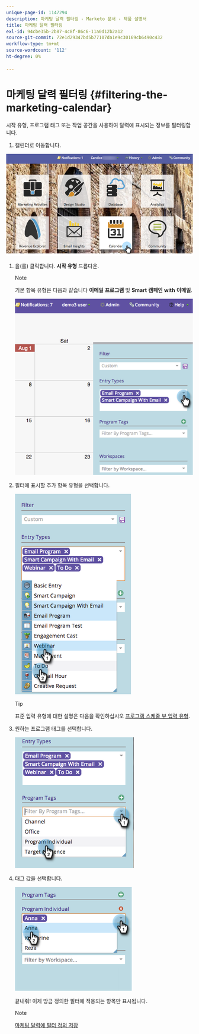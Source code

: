 ```yaml
---
unique-page-id: 1147294
description: 마케팅 달력 필터링 - Marketo 문서 - 제품 설명서
title: 마케팅 달력 필터링
exl-id: 94cbe35b-2b87-4c8f-86c6-11a0d12b2a12
source-git-commit: 72e1d29347bd5b77107da1e9c30169cb6490c432
workflow-type: tm+mt
source-wordcount: '112'
ht-degree: 0%

---
```


# 마케팅 달력 필터링 {#filtering-the-marketing-calendar}

시작 유형, 프로그램 태그 또는 작업 공간을 사용하여 달력에 표시되는 정보를 필터링합니다.

1. 캘린더로 이동합니다.

![](assets/2017-05-10-15-30-47.png)

1. 을(를) 클릭합니다. **시작 유형** 드롭다운.

   >[!NOTE]
   >
   >기본 항목 유형은 다음과 같습니다 **이메일** **프로그램** 및 **Smart** **캠페인** **with** **이메일**.

   ![](assets/image2014-9-24-10-3a46-3a54.png)

1. 필터에 표시할 추가 항목 유형을 선택합니다.

   ![](assets/image2014-9-24-10-3a47-3a0.png)

   >[!TIP]
   >
   >표준 입력 유형에 대한 설명은 다음을 확인하십시오 [프로그램 스케줄 뷰 입력 유형](/help/marketo/product-docs/core-marketo-concepts/programs/program-schedule-view/program-schedule-view-entry-types.md).

1. 원하는 프로그램 태그를 선택합니다.

   ![](assets/image2014-9-24-10-3a47-3a5.png)

1. 태그 값을 선택합니다.

   ![](assets/image2014-9-24-10-3a47-3a9.png)

   끝내줘! 이제 방금 정의한 필터에 적용되는 항목만 표시됩니다.

   >[!NOTE]
   >
   >[마케팅 달력에 필터 정의 저장](/help/marketo/product-docs/core-marketo-concepts/marketing-calendar/working-with-the-calendar/saving-a-filter-definition-in-the-marketing-calendar.md)
